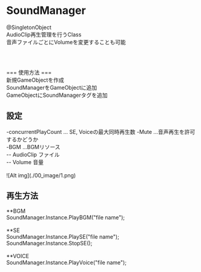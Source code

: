SoundManager
============
@SingletonObject<br/>
AudioClip再生管理を行うClass<br/>
音声ファイルごとにVolumeを変更することも可能<br/>
　<br/>
　<br/>
　<br/>
=== 使用方法 ===　<br/>
新規GameObjectを作成 <br/>
SoundManagerをGameObjectに追加 <br/>
GameObjectにSoundManagerタグを追加 <br/>


<h2>設定</h2>
-concurrentPlayCount ... SE, Voiceの最大同時再生数
-Mute ...音声再生を許可するかどうか<br/>
-BGM  ...BGMリソース<br/>
-- AudioClip ファイル<br/>
-- Volume    音量<br/>
<br/>
![Alt img](./00_image/1.png)
<br/>
<h2>再生方法</h2>
**BGM<br/>
SoundManager.Instance.PlayBGM("file name");<br/>
<br/>
**SE<br/>
SoundManager.Instance.PlaySE("file name");<br/>
SoundManager.Instance.StopSE();<br/>
<br/>
**VOICE<br/>
SoundManager.Instance.PlayVoice("file name");<br/>
